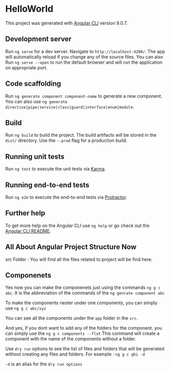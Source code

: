 # HelloWorld

This project was generated with [Angular CLI](https://github.com/angular/angular-cli) version 9.0.7.

## Development server

Run `ng serve` for a dev server. Navigate to `http://localhost:4200/`. The app will automatically reload if you change any of the source files.
You can also Run `ng serve --open` to run the default browser and will run the application on appropriate port.


## Code scaffolding

Run `ng generate component component-name` to generate a new component. You can also use `ng generate directive|pipe|service|class|guard|interface|enum|module`.

## Build

Run `ng build` to build the project. The build artifacts will be stored in the `dist/` directory. Use the `--prod` flag for a production build.

## Running unit tests

Run `ng test` to execute the unit tests via [Karma](https://karma-runner.github.io).

## Running end-to-end tests

Run `ng e2e` to execute the end-to-end tests via [Protractor](http://www.protractortest.org/).

## Further help

To get more help on the Angular CLI use `ng help` or go check out the [Angular CLI README](https://github.com/angular/angular-cli/blob/master/README.md).


## All About Angular Project Structure Now
src Folder : You will find all the files related to project will be find here.

## Componenets
Yes now you can make the componenets just using the commands `ng g c abc`. 
It is the abbreviation of the commands of the `ng genrate component abc`

To make the components nester under one components, you can simply use `ng g c abc/xyz`

You can see all the components under the `app` folder in the `src`.

And yes, if you dont want to add any of the folders for the component, you can simply use the `ng g c components --flat`
This command will create a component with the name of the components without a folder.

Use `dry run` options to see the list of files and folders that will be generated without creating any files and folders.
For example : `ng g c ghi -d`

`-d` is an alias for the `dry run options`

